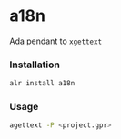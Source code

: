 # a18n

Ada pendant to `xgettext`

### Installation

```sh
alr install a18n
```

### Usage

```sh
agettext -P <project.gpr>
```
